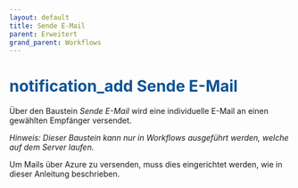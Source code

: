 ```yaml
---
layout: default
title: Sende E-Mail
parent: Erweitert
grand_parent: Workflows
---
```


# <span style="color:#0b5394"><span class="material-icons">notification_add</span> **Sende E-Mail**</span>

Über den Baustein _Sende E-Mail_ wird eine individuelle E-Mail an einen gewählten Empfänger versendet.

_Hinweis: Dieser Baustein kann nur in Workflows ausgeführt werden, welche auf dem Server laufen._

Um Mails über Azure zu versenden, muss dies eingerichtet werden, wie in dieser Anleitung beschrieben.
